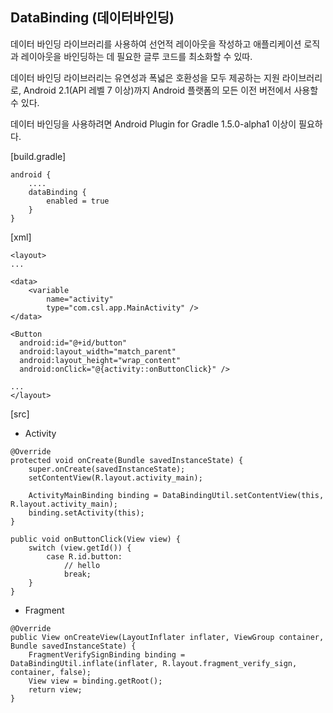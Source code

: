 ## DataBinding (데이터바인딩)

데이터 바인딩 라이브러리를 사용하여 선언적 레이아웃을 작성하고
애플리케이션 로직과 레이아웃을 바인딩하는 데 필요한 글루 코드를 최소화할 수 있따.

데이터 바인딩 라이브러리는 유연성과 폭넓은 호환성을 모두 제공하는 지원 라이브러리로,
Android 2.1(API 레벨 7 이상)까지 Android 플랫폼의 모든 이전 버전에서 사용할 수 있다.

데이터 바인딩을 사용하려면 Android Plugin for Gradle 1.5.0-alpha1 이상이 필요하다.

[build.gradle]
```
android {
    ....
    dataBinding {
        enabled = true
    }
}
```

[xml]
```
<layout>
...

<data>
    <variable
        name="activity"
        type="com.csl.app.MainActivity" />
</data>

<Button
  android:id="@+id/button"
  android:layout_width="match_parent"
  android:layout_height="wrap_content"
  android:onClick="@{activity::onButtonClick}" /> 
  
...
</layout>
```

[src]

- Activity

```
@Override
protected void onCreate(Bundle savedInstanceState) {
    super.onCreate(savedInstanceState);
    setContentView(R.layout.activity_main);

    ActivityMainBinding binding = DataBindingUtil.setContentView(this, R.layout.activity_main);
    binding.setActivity(this);
}

public void onButtonClick(View view) {
    switch (view.getId()) {
        case R.id.button:
            // hello
            break;
    }
}
```

- Fragment

```
@Override
public View onCreateView(LayoutInflater inflater, ViewGroup container, Bundle savedInstanceState) {
    FragmentVerifySignBinding binding = DataBindingUtil.inflate(inflater, R.layout.fragment_verify_sign, container, false);
    View view = binding.getRoot();
    return view;
}
```
